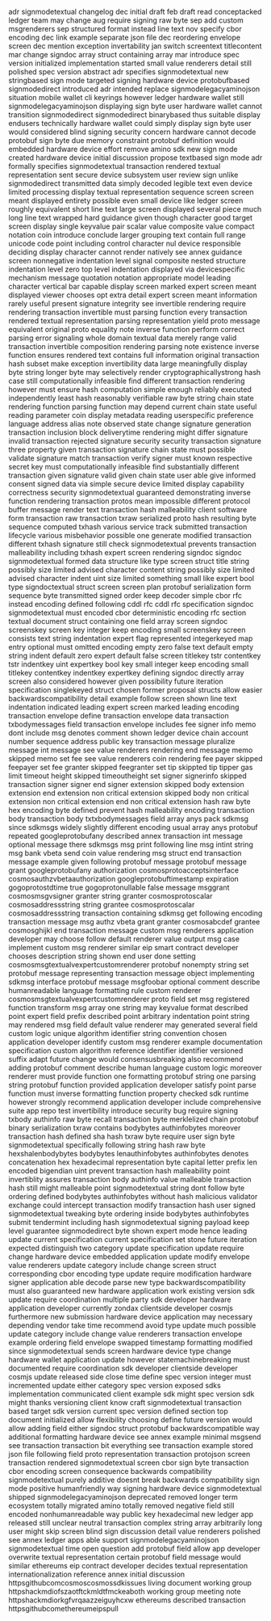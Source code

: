 adr signmodetextual changelog dec initial draft feb draft read conceptacked ledger team may change aug require signing raw byte sep add custom msgrenderers sep structured format instead line text nov specify cbor encoding dec link example separate json file dec reordering envelope screen dec mention exception invertability jan switch screentext titlecontent mar change signdoc array struct containing array mar introduce spec version initialized implementation started small value renderers detail still polished spec version abstract adr specifies signmodetextual new stringbased sign mode targeted signing hardware device protobufbased signmodedirect introduced adr intended replace signmodelegacyaminojson situation mobile wallet cli keyrings however ledger hardware wallet still signmodelegacyaminojson displaying sign byte user hardware wallet cannot transition signmodedirect signmodedirect binarybased thus suitable display endusers technically hardware wallet could simply display sign byte user would considered blind signing security concern hardware cannot decode protobuf sign byte due memory constraint protobuf definition would embedded hardware device effort remove amino sdk new sign mode created hardware device initial discussion propose textbased sign mode adr formally specifies signmodetextual transaction rendered textual representation sent secure device subsystem user review sign unlike signmodedirect transmitted data simply decoded legible text even device limited processing display textual representation sequence screen screen meant displayed entirety possible even small device like ledger screen roughly equivalent short line text large screen displayed several piece much long line text wrapped hard guidance given though character good target screen display single keyvalue pair scalar value composite value compact notation coin introduce conclude larger grouping text contain full range unicode code point including control character nul device responsible deciding display character cannot render natively see annex guidance screen nonnegative indentation level signal composite nested structure indentation level zero top level indentation displayed via devicespecific mechanism message quotation notation appropriate model leading character vertical bar capable display screen marked expert screen meant displayed viewer chooses opt extra detail expert screen meant information rarely useful present signature integrity see invertible rendering require rendering transaction invertible must parsing function every transaction rendered textual representation parsing representation yield proto message equivalent original proto equality note inverse function perform correct parsing error signaling whole domain textual data merely range valid transaction invertible composition rendering parsing note existence inverse function ensures rendered text contains full information original transaction hash subset make exception invertibility data large meaningfully display byte string longer byte may selectively render cryptographicallystrong hash case still computationally infeasible find different transaction rendering however must ensure hash computation simple enough reliably executed independently least hash reasonably verifiable raw byte string chain state rendering function parsing function may depend current chain state useful reading parameter coin display metadata reading userspecific preference language address alias note observed state change signature generation transaction inclusion block deliverytime rendering might differ signature invalid transaction rejected signature security security transaction signature three property given transaction signature chain state must possible validate signature match transaction verify signer must known respective secret key must computationally infeasible find substantially different transaction given signature valid given chain state user able give informed consent signed data via simple secure device limited display capability correctness security signmodetextual guaranteed demonstrating inverse function rendering transaction protos mean impossible different protocol buffer message render text transaction hash malleability client software form transaction raw transaction txraw serialized proto hash resulting byte sequence computed txhash various service track submitted transaction lifecycle various misbehavior possible one generate modified transaction different txhash signature still check signmodetextual prevents transaction malleability including txhash expert screen rendering signdoc signdoc signmodetextual formed data structure like type screen struct title string possibly size limited advised character content string possibly size limited advised character indent uint size limited something small like expert bool type signdoctextual struct screen screen plan protobuf serialization form sequence byte transmitted signed order keep decoder simple cbor rfc instead encoding defined following cddl rfc cddl rfc specification signdoc signmodetextual must encoded cbor deterministic encoding rfc section textual document struct containing one field array screen signdoc screenskey screen key integer keep encoding small screenskey screen consists text string indentation expert flag represented integerkeyed map entry optional must omitted encoding empty zero false text default empty string indent default zero expert default false screen titlekey tstr contentkey tstr indentkey uint expertkey bool key small integer keep encoding small titlekey contentkey indentkey expertkey defining signdoc directly array screen also considered however given possibility future iteration specification singlekeyed struct chosen former proposal structs allow easier backwardscompatibility detail example follow screen shown line text indentation indicated leading expert screen marked leading encoding transaction envelope define transaction envelope data transaction txbodymessages field transaction envelope includes fee signer info memo dont include msg denotes comment shown ledger device chain account number sequence address public key transaction message pluralize message int message see value renderers rendering end message memo skipped memo set fee see value renderers coin rendering fee payer skipped feepayer set fee granter skipped feegranter set tip skippted tip tipper gas limit timeout height skipped timeoutheight set signer signerinfo skipped transaction signer signer end signer extension skipped body extension extension end extension non critical extension skipped body non critical extension non critical extension end non critical extension hash raw byte hex encoding byte defined prevent hash malleability encoding transaction body transaction body txtxbodymessages field array anys pack sdkmsg since sdkmsgs widely slightly different encoding usual array anys protobuf repeated googleprotobufany described annex transaction int message optional message there sdkmsgs msg print following line msg intint string msg bank vbeta send coin value rendering msg struct end transaction message example given following protobuf message protobuf message grant googleprotobufany authorization cosmosprotoacceptsinterface cosmosauthzvbetaauthorization googleprotobuftimestamp expiration gogoprotostdtime true gogoprotonullable false message msggrant cosmosmsgvsigner granter string granter cosmosprotoscalar cosmosaddressstring string grantee cosmosprotoscalar cosmosaddressstring transaction containing sdkmsg get following encoding transaction message msg authz vbeta grant granter cosmosabcdef grantee cosmosghijkl end transaction message custom msg renderers application developer may choose follow default renderer value output msg case implement custom msg renderer similar eip smart contract developer chooses description string shown end user done setting cosmosmsgtextualvexpertcustomrenderer protobuf nonempty string set protobuf message representing transaction message object implementing sdkmsg interface protobuf message msgfoobar optional comment describe humanreadable language formatting rule custom renderer cosmosmsgtextualvexpertcustomrenderer proto field set msg registered function transform msg array one string may keyvalue format described point expert field prefix described point arbitrary indentation point string may rendered msg field default value renderer may generated several field custom logic unique algorithm identifier string convention chosen application developer identify custom msg renderer example documentation specification custom algorithm reference identifier identifier versioned suffix adapt future change would consensusbreaking also recommend adding protobuf comment describe human language custom logic moreover renderer must provide function one formatting protobuf string one parsing string protobuf function provided application developer satisfy point parse function must inverse formatting function property checked sdk runtime however strongly recommend application developer include comprehensive suite app repo test invertibility introduce security bug require signing txbody authinfo raw byte recall transaction byte merklelized chain protobuf binary serialization txraw contains bodybytes authinfobytes moreover transaction hash defined sha hash txraw byte require user sign byte signmodetextual specifically following string hash raw byte hexshalenbodybytes bodybytes lenauthinfobytes authinfobytes denotes concatenation hex hexadecimal representation byte capital letter prefix len encoded bigendian uint prevent transaction hash malleability point invertiblity assures transaction body authinfo value malleable transaction hash still might malleable point signmodetextual string dont follow byte ordering defined bodybytes authinfobytes without hash malicious validator exchange could intercept transaction modify transaction hash user signed signmodetextual tweaking byte ordering inside bodybytes authinfobytes submit tendermint including hash signmodetextual signing payload keep level guarantee signmodedirect byte shown expert mode hence leading update current specification current specification set stone future iteration expected distinguish two category update specification update require change hardware device embedded application update modify envelope value renderers update category include change screen struct corresponding cbor encoding type update require modification hardware signer application able decode parse new type backwardscompatibility must also guaranteed new hardware application work existing version sdk update require coordination multiple party sdk developer hardware application developer currently zondax clientside developer cosmjs furthermore new submission hardware device application may necessary depending vendor take time recommend avoid type update much possible update category include change value renderers transaction envelope example ordering field envelope swapped timestamp formatting modified since signmodetextual sends screen hardware device type change hardware wallet application update however statemachinebreaking must documented require coordination sdk developer clientside developer cosmjs update released side close time define spec version integer must incremented update either category spec version exposed sdks implementation communicated client example sdk might spec version sdk might thanks versioning client know craft signmodetextual transaction based target sdk version current spec version defined section top document initialized allow flexibility choosing define future version would allow adding field either signdoc struct protobuf backwardscompatible way additional formatting hardware device see annex example minimal msgsend see transaction transaction bit everything see transaction example stored json file following field proto representation transaction protojson screen transaction rendered signmodetextual screen cbor sign byte transaction cbor encoding screen consequence backwards compatibility signmodetextual purely additive doesnt break backwards compatibility sign mode positive humanfriendly way signing hardware device signmodetextual shipped signmodelegacyaminojson deprecated removed longer term ecosystem totally migrated amino totally removed negative field still encoded nonhumanreadable way public key hexadecimal new ledger app released still unclear neutral transaction complex string array arbitrarily long user might skip screen blind sign discussion detail value renderers polished see annex ledger apps able support signmodelegacyaminojson signmodetextual time open question add protobuf field allow app developer overwrite textual representation certain protobuf field message would similar ethereums eip contract developer decides textual representation internationalization reference annex initial discussion httpsgithubcomcosmoscosmossdkissues living document working group httpshackmdiofszaotftckmldtfmckeaboth working group meeting note httpshackmdiorkgfvrqaazzeiguyhcxw ethereums described transaction httpsgithubcomethereumeipspull